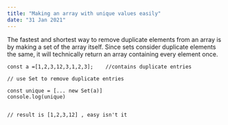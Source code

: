 ```yaml
---
title: "Making an array with unique values easily"
date: "31 Jan 2021"
---
```


The fastest and shortest way to remove duplicate elements from an array is by making a set of the array itself. Since sets consider duplicate elements the same, it will technically return an array containing every element once.

```
const a =[1,2,3,12,3,1,2,3];    //contains duplicate entries

// use Set to remove duplicate entries

const unique = [... new Set(a)]
console.log(unique)


// result is [1,2,3,12] , easy isn't it 
```

